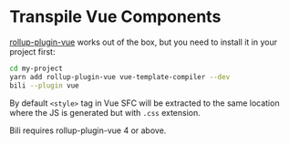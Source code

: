 # Transpile Vue Components

[rollup-plugin-vue](https://github.com/vuejs/rollup-plugin-vue) works out of the box, but you need to install it in your project first:

```bash
cd my-project
yarn add rollup-plugin-vue vue-template-compiler --dev
bili --plugin vue
```

By default `<style>` tag in Vue SFC will be extracted to the same location where the JS is generated but with `.css` extension.

<Note>Bili requires rollup-plugin-vue 4 or above.</Note>
